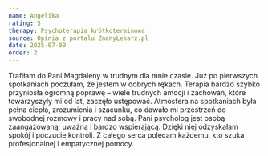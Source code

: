 ```yaml
---
name: Angelika
rating: 5
therapy: Psychoterapia krótkoterminowa
source: Opinia z portalu ZnanyLekarz.pl
date: 2025-07-09
order: 2
---
```

Trafiłam do Pani Magdaleny w trudnym dla mnie czasie. Już po pierwszych spotkaniach poczułam, że jestem w dobrych rękach. Terapia bardzo szybko przyniosła ogromną poprawę – wiele trudnych emocji i zachowań, które towarzyszyły mi od lat, zaczęło ustępować. Atmosfera na spotkaniach była pełna ciepła, zrozumienia i szacunku, co dawało mi przestrzeń do swobodnej rozmowy i pracy nad sobą. Pani psycholog jest osobą zaangażowaną, uważną i bardzo wspierającą. Dzięki niej odzyskałam spokój i poczucie kontroli. Z całego serca polecam każdemu, kto szuka profesjonalnej i empatycznej pomocy.
